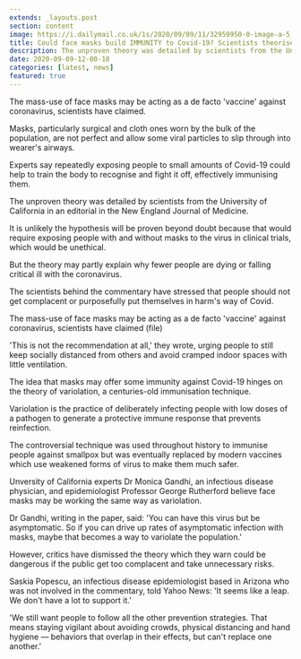 ```yaml
---
extends: _layouts.post
section: content
image: https://i.dailymail.co.uk/1s/2020/09/09/11/32959950-0-image-a-5_1599649146834.jpg 
title: Could face masks build IMMUNITY to Covid-19? Scientists theorise 
description: The unproven theory was detailed by scientists from the University of California in an editorial in the New England Journal of Medicine. It may partly explain why fewer people are dying from Covid. 
date: 2020-09-09-12-00-18 
categories: [latest, news] 
featured: true 
--- 
```

The mass-use of face masks may be acting as a de facto 'vaccine' against coronavirus, scientists have claimed.

Masks, particularly surgical and cloth ones worn by the bulk of the population, are not perfect and allow some viral particles to slip through into wearer's airways.

Experts say repeatedly exposing people to small amounts of Covid-19 could help to train the body to recognise and fight it off, effectively immunising them.

The unproven theory was detailed by scientists from the University of California in an editorial in the New England Journal of Medicine.

It is unlikely the hypothesis will be proven beyond doubt because that would require exposing people with and without masks to the virus in clinical trials, which would be unethical.

But the theory may partly explain why fewer people are dying or falling critical ill with the coronavirus.

The scientists behind the commentary have stressed that people should not get complacent or purposefully put themselves in harm's way of Covid.

The mass-use of face masks may be acting as a de facto 'vaccine' against coronavirus, scientists have claimed (file)

'This is not the recommendation at all,' they wrote, urging people to still keep socially distanced from others and avoid cramped indoor spaces with little ventilation.

The idea that masks may offer some immunity against Covid-19 hinges on the theory of variolation, a centuries-old immunisation technique.

Variolation is the practice of deliberately infecting people with low doses of a pathogen to generate a protective immune response that prevents reinfection.

The controversial technique was used throughout history to immunise people against smallpox but was eventually replaced by modern vaccines which use weakened forms of virus to make them much safer.

Unversity of California experts Dr Monica Gandhi, an infectious disease physician, and epidemiologist Professor George Rutherford believe face masks may be working the same way as variolation.

Dr Gandhi, writing in the paper, said: 'You can have this virus but be asymptomatic. So if you can drive up rates of asymptomatic infection with masks, maybe that becomes a way to variolate the population.'

However, critics have dismissed the theory which they warn could be dangerous if the public get too complacent and take unnecessary risks.

Saskia Popescu, an infectious disease epidemiologist based in Arizona who was not involved in the commentary, told Yahoo News: 'It seems like a leap. We don't have a lot to support it.' 

'We still want people to follow all the other prevention strategies. That means staying vigilant about avoiding crowds, physical distancing and hand hygiene — behaviors that overlap in their effects, but can't replace one another.'

